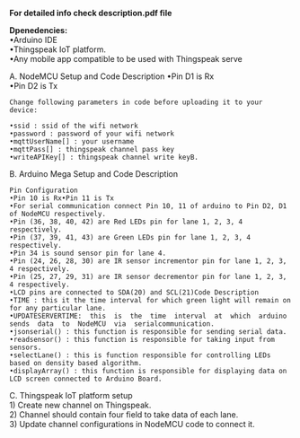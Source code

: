 **For detailed info check description.pdf file**

**Dpenedencies:**  
    •Arduino IDE  
    •Thingspeak IoT platform.  
    •Any mobile app compatible to be used with Thingspeak serve
  
A. NodeMCU Setup and Code Description
    •Pin D1 is Rx  
    •Pin D2 is Tx  
  
    Change following parameters in code before uploading it to your device:  
    
    •ssid : ssid of the wifi network  
    •password : password of your wifi network  
    •mqttUserName[] : your username  
    •mqttPass[] : thingspeak channel pass key  
    •writeAPIKey[] : thingspeak channel write keyB.  
  
B. Arduino Mega Setup and Code Description
  
    Pin Configuration  
    •Pin 10 is Rx•Pin 11 is Tx  
    •For serial communication connect Pin 10, 11 of arduino to Pin D2, D1 of NodeMCU respectively.  
    •Pin (36, 38, 40, 42) are Red LEDs pin for lane 1, 2, 3, 4 respectively.  
    •Pin (37, 39, 41, 43) are Green LEDs pin for lane 1, 2, 3, 4 respectively.  
    •Pin 34 is sound sensor pin for lane 4.  
    •Pin (24, 26, 28, 30) are IR sensor incrementor pin for lane 1, 2, 3, 4 respectively.  
    •Pin (25, 27, 29, 31) are IR sensor decrementor pin for lane 1, 2, 3, 4 respectively.  
    •LCD pins are connected to SDA(20) and SCL(21)Code Description  
    •TIME : this it the time interval for which green light will remain on for any particular lane.  
    •UPDATESERVERTIME:  this  is  the  time  interval  at  which  arduino  sends  data  to  NodeMCU  via  serialcommunication.  
    •jsonserial() : this function is responsible for sending serial data.  
    •readsensor() : this function is responsible for taking input from sensors.  
    •selectLane() : this is function responsible for controlling LEDs based on density based algorithm.  
    •displayArray() : this function is responsible for displaying data on LCD screen connected to Arduino Board.  
    

C. Thingspeak IoT platform setup  
    1)  Create new channel on Thingspeak.  
    2)  Channel should contain four field to take data of each lane.  
    3)  Update channel configurations in NodeMCU code to connect it.
